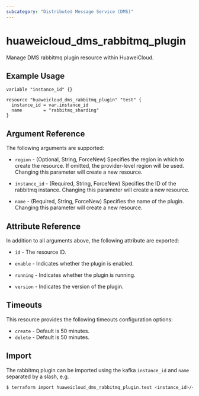 ```yaml
---
subcategory: "Distributed Message Service (DMS)"
---
```


# huaweicloud_dms_rabbitmq_plugin

Manage DMS rabbitmq plugin resource within HuaweiCloud.

## Example Usage

```hcl
variable "instance_id" {}

resource "huaweicloud_dms_rabbitmq_plugin" "test" {
  instance_id = var.instance_id
  name        = "rabbitmq_sharding"
}
```

## Argument Reference

The following arguments are supported:

* `region` - (Optional, String, ForceNew) Specifies the region in which to create the resource.
  If omitted, the provider-level region will be used. Changing this parameter will create a new resource.

* `instance_id` - (Required, String, ForceNew) Specifies the ID of the rabbitmq instance.
  Changing this parameter will create a new resource.

* `name` - (Required, String, ForceNew) Specifies the name of the plugin.
  Changing this parameter will create a new resource.

## Attribute Reference

In addition to all arguments above, the following attribute are exported:

* `id` - The resource ID.

* `enable` - Indicates whether the plugin is enabled.

* `running` - Indicates whether the plugin is running.

* `version` - Indicates the version of the plugin.

## Timeouts

This resource provides the following timeouts configuration options:

* `create` - Default is 50 minutes.
* `delete` - Default is 50 minutes.

## Import

The rabbitmq plugin can be imported using the kafka `instance_id` and `name` separated by a slash, e.g.

```bash
$ terraform import huaweicloud_dms_rabbitmq_plugin.test <instance_id>/<name>
```
